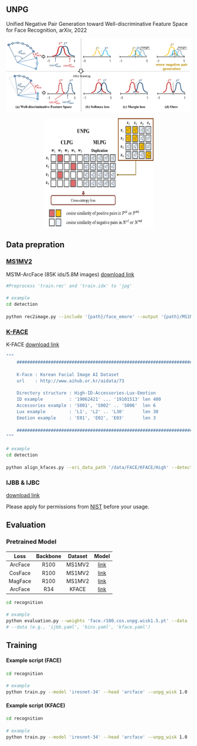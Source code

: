 ## UNPG
Unified Negative Pair Generation toward
Well-discriminative Feature Space for Face
Recognition, arXiv, 2022

![](_images/geo_intro.png)
<p align="center">
<img src="_images/multi_vs_uni.png"  width="300" height="300"/>
</p>

## Data prepration

### [MS1MV2](https://arxiv.org/abs/1801.07698)
MS1M-ArcFace (85K ids/5.8M images) [download link](https://github.com/deepinsight/insightface/wiki/Dataset-Zoo)

```bash
#Preprocess 'train.rec' and 'train.idx' to 'jpg'

# example
cd detection

python rec2image.py --include '{path}/face_emore' --output '{path}/MS1MV2'
```

### [K-FACE](https://arxiv.org/abs/2103.02211)
K-FACE [download link](https://github.com/Jung-Jun-Uk/mixface)

```bash
"""
    ###################################################################

    K-Face : Korean Facial Image AI Dataset
    url    : http://www.aihub.or.kr/aidata/73

    Directory structure : High-ID-Accessories-Lux-Emotion
    ID example          : '19062421' ... '19101513' len 400
    Accessories example : 'S001', 'S002' .. 'S006'  len 6
    Lux example         : 'L1', 'L2' .. 'L30'       len 30
    Emotion example     : 'E01', 'E02', 'E03'       len 3
    
    ###################################################################
"""

# example
cd detection

python align_kfaces.py --ori_data_path '/data/FACE/KFACE/High' --detected_data_path 'kface_retina_align_112x112'
```

### IJBB & IJBC
[download link](https://github.com/IrvingMeng/MagFace)

Please apply for permissions from [NIST](https://www.nist.gov/programs-projects/face-challenges) before your usage.

## Evaluation

### Pretrained Model

|Loss|Backbone|Dataset|Model|
|:---:|:---:|:---:|:---:|
|ArcFace|R100|MS1MV2|[link](https://koreatechackr-my.sharepoint.com/:u:/g/personal/rnans33_koreatech_ac_kr/EZlqt0175BVFmG0VvsnhNc8Bym9e18BHt0mrsDXAuk9eMw?e=h75aWI)|
|CosFace|R100|MS1MV2|[link](https://koreatechackr-my.sharepoint.com/:u:/g/personal/rnans33_koreatech_ac_kr/EfQrB42yUHlIpy_G-tg7UH4BedVBFywGVRivRTwzkzyeRQ?e=xJ6T48)|
|MagFace|R100|MS1MV2|[link](https://koreatechackr-my.sharepoint.com/:u:/g/personal/rnans33_koreatech_ac_kr/EYPx3wZNc3xMkULR7RpIgK0BK0UY_iHs6oZnkg49Xm21sw)|
|ArcFace|R34|KFACE|[link](https://koreatechackr-my.sharepoint.com/:u:/g/personal/rnans33_koreatech_ac_kr/ETm5sPGktupEj0Om7U9DzmcBjWLR3r-KLK8pf-q-MflvwQ?e=MBE4KG)|

```bash
cd recognition

# example
python evaluation.py --weights 'face.r100.cos.unpg.wisk1.5.pt' --data 'ijbc.yaml' 
# --data (e.g., 'ijbb.yaml', 'bins.yaml', 'kface.yaml')
```

## Training
#### Example script (FACE)
```bash
cd recognition

# example 
python train.py --model 'iresnet-34' --head 'arcface' --unpg_wisk 1.0 --data 'data/face.yaml' --hyp 'data/hyp.yaml' --name 'example' --device 0,1
```

#### Example script (KFACE)
```bash
cd recognition

# example 
python train.py --model 'iresnet-34' --head 'arcface' --unpg_wisk 1.0 --data 'data/kface.yaml' --hyp 'data/hyp.yaml' --name 'example' --device 0,1
```